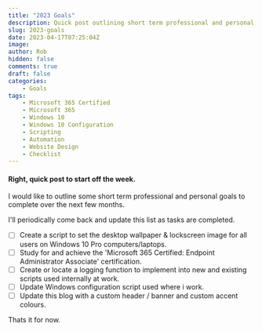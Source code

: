 ```yaml
---
title: "2023 Goals"
description: Quick post outlining short term professional and personal goals.
slug: 2023-goals
date: 2023-04-17T07:25:04Z
image: 
author: Rob
hidden: false
comments: true
draft: false
categories:
    - Goals
tags:
    - Microsoft 365 Certified
    - Microsoft 365
    - Windows 10
    - Windows 10 Configuration
    - Scripting
    - Automation
    - Website Design
    - Checklist
---
```


#### Right, quick post to start off the week. 

I would like to outline some short term professional and personal goals to complete over the next few months.

I'll periodically come back and update this list as tasks are completed.

- [ ] Create a script to set the desktop wallpaper & lockscreen image for all users on Windows 10 Pro computers/laptops.
- [ ] Study for and achieve the 'Microsoft 365 Certified: Endpoint Administrator Associate' certification. 
- [ ] Create or locate a logging function to implement into new and existing scripts used internally at work.
- [ ] Update Windows configuration script used where i work.
- [ ] Update this blog with a custom header / banner and custom accent colours.

Thats it for now. 